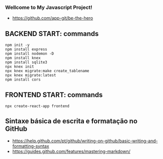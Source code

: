 ### Wellcome to My Javascript Project!

- https://github.com/app-git/be-the-hero

## BACKEND START: commands
```
npm init -y
npm install express
npm install nodemon -D
npm install knex
npm install sqlite3
npx knex init
npx knex migrate:make create_tablename
npx knex migrate:latest
npm install cors
```
## FRONTEND START: commands
```
npx create-react-app frontend
```


## Sintaxe básica de escrita e formatação no GitHub
- https://help.github.com/pt/github/writing-on-github/basic-writing-and-formatting-syntax
- https://guides.github.com/features/mastering-markdown/
